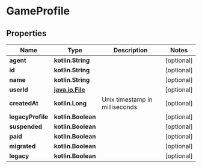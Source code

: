 
# GameProfile

## Properties
Name | Type | Description | Notes
------------ | ------------- | ------------- | -------------
**agent** | **kotlin.String** |  |  [optional]
**id** | **kotlin.String** |  |  [optional]
**name** | **kotlin.String** |  |  [optional]
**userId** | [**java.io.File**](java.io.File.md) |  |  [optional]
**createdAt** | **kotlin.Long** | Unix timestamp in milliseconds |  [optional]
**legacyProfile** | **kotlin.Boolean** |  |  [optional]
**suspended** | **kotlin.Boolean** |  |  [optional]
**paid** | **kotlin.Boolean** |  |  [optional]
**migrated** | **kotlin.Boolean** |  |  [optional]
**legacy** | **kotlin.Boolean** |  |  [optional]



